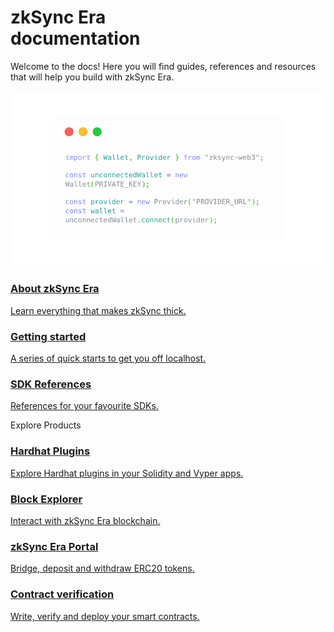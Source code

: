 <div class="page-section">
   <div class="container">
      <div class="row">
         <div class="col-lg">
         <h1 >zkSync Era <br/> documentation</h1>
         <p class="intro-text">Welcome to the docs! Here you will find guides, references and resources that will help you build with zkSync Era.</p>
         </div>
         <div class="col">
         <div class="about-img">
            <img  
               src="./docs/../assets/images/code-light.png" 
               alt="zkSync ERA documentation"
            >
         </div>
         </div>
      </div>
   </div>
</div>
<section class=".info-section">
  <div class="card-container">
    <a href="/dev/fundamentals/zksync" class="card">
      <div class="content">
        <h3>About zkSync Era</h3>
        <p>Learn everything that makes zkSync thick. </p>
      </div>
    </a>
    <a href="/dev/developer-guides/hello-world" class="card">
      <div class="content">
        <h3>Getting started</h3>
        <p>A series of quick starts to get you off localhost.</p>
      </div>
    </a>
    <a href="/api" class="card">
      <div class="content">
        <h3>SDK References</h3>
        <p>References for your favourite SDKs.</p>
      </div>
    </a>
  </div>
</section>
<div class="explore-product-heading">
   <span class="title-section"> Explore Products</span>
</div>
<section>
  <div class="card-container">
      <a href="/api/hardhat" class="card">
         <div class="content">
            <h3>Hardhat Plugins</h3>
            <p>Explore Hardhat plugins in your Solidity and Vyper apps. </p>
         </div>
      </a>
   <a href="/api/tools/block-explorer" class="card">
      <div class="content">
        <h3>Block Explorer</h3>
        <p>Interact with zkSync Era blockchain. </p>
      </div>
   </a>
   <a href="https://portal.zksync.io/bridge" class="card">
      <div class="content">
        <h3>zkSync Era Portal</h3>
        <p>Bridge, deposit and withdraw ERC20 tokens.</p>
      </div>
   </a>
      <a href="/api/tools/block-explorer/contract-verification" class="card">
         <div class="content">
            <h3>Contract verification</h3>
            <p>Write, verify and deploy your smart contracts. </p>
         </div>
      </a>
  </div>
</section>